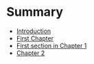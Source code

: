 # Summary

* [Introduction](README.md)
* [First Chapter](chapter1.md)
* [First section in Chapter 1](first-section-in-chapter-1.md)
* [Chapter 2](chapter-2.md)

